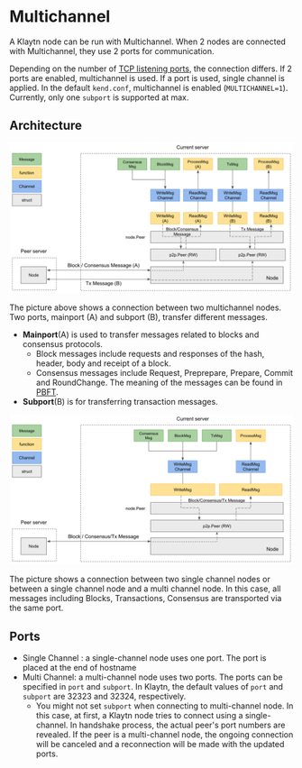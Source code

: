 # Multichannel <a id="multichannel"></a>

A Klaytn node can be run with Multichannel.
When 2 nodes are connected with Multichannel, they use 2 ports for communication.

Depending on the number of [TCP listening ports](./kni.md), the connection differs. If 2 ports are enabled, multichannel is used. If a port is used, single channel is applied.
In the default `kend.conf`, multichannel is enabled (`MULTICHANNEL=1`).
Currently, only one `subport` is supported at max.

## Architecture <a id="multichannel-architecture"></a>

![Multichannel server](../images/multichannel.png)

The picture above shows a connection between two multichannel nodes.
Two ports, mainport (A) and subport (B), transfer different messages.
* **Mainport**(A) is used to transfer messages related to blocks and consensus protocols.
  * Block messages include requests and responses of the hash, header, body and receipt of a block.
  * Consensus messages include Request, Preprepare, Prepare, Commit and RoundChange. The meaning of the messages can be found in [PBFT](./consensus-mechanism.md#pbft-practical-byzantine-fault-tolerance).
* **Subport**(B) is for transferring transaction messages.

![Singlechannel server](../images/singlechannel.png)

The picture shows a connection between two single channel nodes or between a single channel node and a multi channel node.
In this case, all messages including Blocks, Transactions, Consensus are transported via the same port.

## Ports  <a id="multichannel-port"></a>

* Single Channel : a single-channel node uses one port. The port is placed at the end of hostname
* Multi Channel: a multi-channel node uses two ports. The ports can be specified in `port` and `subport`. In Klaytn, the default values of `port` and `subport` are 32323 and 32324, respectively.
    * You might not set `subport` when connecting to multi-channel node. In this case, at first, a Klaytn node tries to connect using a single-channel. In handshake process, the actual peer's port numbers are revealed. If the peer is a multi-channel node, the ongoing connection will be canceled and a reconnection will be made with the updated ports.

